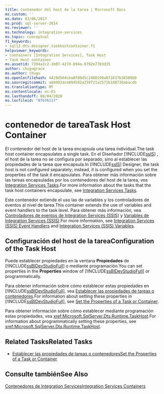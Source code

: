 ```yaml
---
title: Contenedor del host de la tarea | Microsoft Docs
ms.custom: ''
ms.date: 03/06/2017
ms.prod: sql-server-2014
ms.reviewer: ''
ms.technology: integration-services
ms.topic: conceptual
f1_keywords:
- sql12.dts.designer.taskhostcontainer.f1
helpviewer_keywords:
- containers [Integration Services], Task Host
- Task Host container
ms.assetid: 7394a2c2-1b07-427d-b94a-9792e7783d35
author: chugugrace
ms.author: chugu
ms.openlocfilehash: 4429d564cea0f08d5c2408199a8f1837b38389b0
ms.sourcegitcommit: ad4d92dce894592a259721a1571b1d8736abacdb
ms.translationtype: MT
ms.contentlocale: es-ES
ms.lasthandoff: 08/04/2020
ms.locfileid: "87676117"
---
```

# <a name="task-host-container"></a><span data-ttu-id="4f0d3-102">contenedor de tarea</span><span class="sxs-lookup"><span data-stu-id="4f0d3-102">Task Host Container</span></span>
  <span data-ttu-id="4f0d3-103">El contenedor del host de la tarea encapsula una tarea individual.</span><span class="sxs-lookup"><span data-stu-id="4f0d3-103">The task host container encapsulates a single task.</span></span> <span data-ttu-id="4f0d3-104">En el Diseñador [!INCLUDE[ssIS](../../includes/ssis-md.md)] , el host de la tarea no se configura por separado, sino al establecer las propiedades de la tarea que encapsula.</span><span class="sxs-lookup"><span data-stu-id="4f0d3-104">In [!INCLUDE[ssIS](../../includes/ssis-md.md)] Designer, the task host is not configured separately; instead, it is configured when you set the properties of the task it encapsulates.</span></span> <span data-ttu-id="4f0d3-105">Para obtener más información sobre las tareas encapsuladas por los contenedores del host de la tarea, vea [Integration Services Tasks](integration-services-tasks.md).</span><span class="sxs-lookup"><span data-stu-id="4f0d3-105">For more information about the tasks that the task host containers encapsulate, see [Integration Services Tasks](integration-services-tasks.md).</span></span>  
  
 <span data-ttu-id="4f0d3-106">Este contenedor extiende el uso las de variables y los controladores de eventos al nivel de tarea.</span><span class="sxs-lookup"><span data-stu-id="4f0d3-106">This container extends the use of variables and event handlers to the task level.</span></span> <span data-ttu-id="4f0d3-107">Para obtener más información, vea [Controladores de eventos de Integration Services &#40;SSIS&#41;](../integration-services-ssis-event-handlers.md) y [Variables de Integration Services &#40;SSIS&#41;](../integration-services-ssis-variables.md).</span><span class="sxs-lookup"><span data-stu-id="4f0d3-107">For more information, see [Integration Services &#40;SSIS&#41; Event Handlers](../integration-services-ssis-event-handlers.md) and [Integration Services &#40;SSIS&#41; Variables](../integration-services-ssis-variables.md).</span></span>  
  
## <a name="configuration-of-the-task-host"></a><span data-ttu-id="4f0d3-108">Configuración del host de la tarea</span><span class="sxs-lookup"><span data-stu-id="4f0d3-108">Configuration of the Task Host</span></span>  
 <span data-ttu-id="4f0d3-109">Puede establecer propiedades en la ventana **Propiedades** de [!INCLUDE[ssBIDevStudioFull](../../includes/ssbidevstudiofull-md.md)] o mediante programación.</span><span class="sxs-lookup"><span data-stu-id="4f0d3-109">You can set properties in the **Properties** window of [!INCLUDE[ssBIDevStudioFull](../../includes/ssbidevstudiofull-md.md)] or programmatically.</span></span>  
  
 <span data-ttu-id="4f0d3-110">Para obtener información sobre cómo establecer estas propiedades en [!INCLUDE[ssBIDevStudioFull](../../includes/ssbidevstudiofull-md.md)], vea [Establecer las propiedades de tareas o contenedores](../set-the-properties-of-a-task-or-container.md).</span><span class="sxs-lookup"><span data-stu-id="4f0d3-110">For information about setting these properties in [!INCLUDE[ssBIDevStudioFull](../../includes/ssbidevstudiofull-md.md)], see [Set the Properties of a Task or Container](../set-the-properties-of-a-task-or-container.md).</span></span>  
  
 <span data-ttu-id="4f0d3-111">Para obtener información sobre cómo establecer mediante programación estas propiedades, vea <xref:Microsoft.SqlServer.Dts.Runtime.TaskHost>.</span><span class="sxs-lookup"><span data-stu-id="4f0d3-111">For information about programmatically setting these properties, see <xref:Microsoft.SqlServer.Dts.Runtime.TaskHost>.</span></span>  
  
## <a name="related-tasks"></a><span data-ttu-id="4f0d3-112">Related Tasks</span><span class="sxs-lookup"><span data-stu-id="4f0d3-112">Related Tasks</span></span>  
  
-   [<span data-ttu-id="4f0d3-113">Establecer las propiedades de tareas o contenedores</span><span class="sxs-lookup"><span data-stu-id="4f0d3-113">Set the Properties of a Task or Container</span></span>](../set-the-properties-of-a-task-or-container.md)  
  
## <a name="see-also"></a><span data-ttu-id="4f0d3-114">Consulte también</span><span class="sxs-lookup"><span data-stu-id="4f0d3-114">See Also</span></span>  
 [<span data-ttu-id="4f0d3-115">Contenedores de Integration Services</span><span class="sxs-lookup"><span data-stu-id="4f0d3-115">Integration Services Containers</span></span>](integration-services-containers.md)  
  
  
